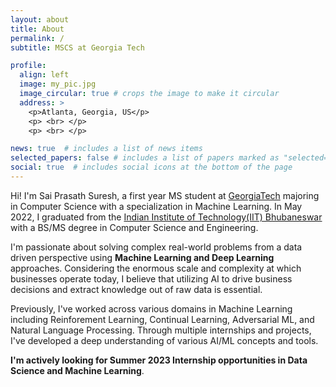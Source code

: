 ```yaml
---
layout: about
title: About
permalink: /
subtitle: MSCS at Georgia Tech

profile:
  align: left
  image: my_pic.jpg
  image_circular: true # crops the image to make it circular
  address: >
    <p>Atlanta, Georgia, US</p>
    <p> <br> </p>
    <p> <br> </p>

news: true  # includes a list of news items
selected_papers: false # includes a list of papers marked as "selected={true}"
social: true  # includes social icons at the bottom of the page
---
```


Hi! I'm Sai Prasath Suresh, a first year MS student at [GeorgiaTech](https://www.gatech.edu/) majoring in Computer Science with a specialization in Machine Learning. In May 2022, I graduated from the [Indian Institute of Technology(IIT) Bhubaneswar](https://www.iitbbs.ac.in/) with a BS/MS degree in Computer Science and Engineering. 

I'm passionate about solving complex real-world problems from a data driven perspective using **Machine Learning and Deep Learning** approaches. Considering the enormous scale and complexity at which businesses operate today, I believe that utilizing AI to drive business decisions and extract knowledge out of raw data is essential. 


Previously, I've worked across various domains in Machine Learning including Reinforement Learning, Continual Learning, Adversarial ML, and Natural Language Processing. Through multiple internships and projects, I've developed a deep understanding of various AI/ML concepts and tools. 

**I'm actively looking for Summer 2023 Internship opportunities in Data Science and Machine Learning**.  